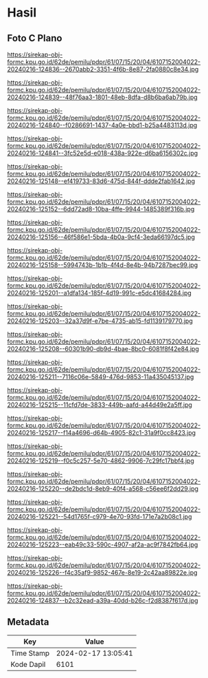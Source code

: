 # Hasil

## Foto C Plano

https://sirekap-obj-formc.kpu.go.id/62de/pemilu/pdpr/61/07/15/20/04/6107152004022-20240216-124836--2670abb2-3351-4f6b-8e87-2fa0880c8e34.jpg

https://sirekap-obj-formc.kpu.go.id/62de/pemilu/pdpr/61/07/15/20/04/6107152004022-20240216-124839--48f76aa3-1801-48eb-8dfa-d8b6ba6ab79b.jpg

https://sirekap-obj-formc.kpu.go.id/62de/pemilu/pdpr/61/07/15/20/04/6107152004022-20240216-124840--f0286691-1437-4a0e-bbd1-b25a4483113d.jpg

https://sirekap-obj-formc.kpu.go.id/62de/pemilu/pdpr/61/07/15/20/04/6107152004022-20240216-124841--3fc52e5d-e018-438a-922e-d6ba6156302c.jpg

https://sirekap-obj-formc.kpu.go.id/62de/pemilu/pdpr/61/07/15/20/04/6107152004022-20240216-125148--ef419733-83d6-475d-844f-ddde2fab1642.jpg

https://sirekap-obj-formc.kpu.go.id/62de/pemilu/pdpr/61/07/15/20/04/6107152004022-20240216-125152--6dd72ad8-10ba-4ffe-9944-1485389f316b.jpg

https://sirekap-obj-formc.kpu.go.id/62de/pemilu/pdpr/61/07/15/20/04/6107152004022-20240216-125156--46f586e1-5bda-4b0a-9cf4-3eda66197dc5.jpg

https://sirekap-obj-formc.kpu.go.id/62de/pemilu/pdpr/61/07/15/20/04/6107152004022-20240216-125158--5994743b-1b1b-4f4d-8e4b-94b7287bec99.jpg

https://sirekap-obj-formc.kpu.go.id/62de/pemilu/pdpr/61/07/15/20/04/6107152004022-20240216-125201--a1dfa134-185f-4d19-991c-e5dc41684284.jpg

https://sirekap-obj-formc.kpu.go.id/62de/pemilu/pdpr/61/07/15/20/04/6107152004022-20240216-125203--32a37d9f-e7be-4735-ab15-fd1139179770.jpg

https://sirekap-obj-formc.kpu.go.id/62de/pemilu/pdpr/61/07/15/20/04/6107152004022-20240216-125208--60301b90-db9d-4bae-8bc0-6081f8f42e84.jpg

https://sirekap-obj-formc.kpu.go.id/62de/pemilu/pdpr/61/07/15/20/04/6107152004022-20240216-125211--7116c06e-5849-476d-9853-11a435045137.jpg

https://sirekap-obj-formc.kpu.go.id/62de/pemilu/pdpr/61/07/15/20/04/6107152004022-20240216-125215--11cfd7de-3833-449b-aafd-a44d49e2a5ff.jpg

https://sirekap-obj-formc.kpu.go.id/62de/pemilu/pdpr/61/07/15/20/04/6107152004022-20240216-125217--f14a4696-d64b-4905-82c1-31a9f0cc8423.jpg

https://sirekap-obj-formc.kpu.go.id/62de/pemilu/pdpr/61/07/15/20/04/6107152004022-20240216-125219--f0c5c257-5e70-4862-9906-7c29fc17bbf4.jpg

https://sirekap-obj-formc.kpu.go.id/62de/pemilu/pdpr/61/07/15/20/04/6107152004022-20240216-125220--de2bdc1d-8eb9-40f4-a568-c56ee6f2dd29.jpg

https://sirekap-obj-formc.kpu.go.id/62de/pemilu/pdpr/61/07/15/20/04/6107152004022-20240216-125221--54d1765f-c979-4e70-93fd-171e7a2b08c1.jpg

https://sirekap-obj-formc.kpu.go.id/62de/pemilu/pdpr/61/07/15/20/04/6107152004022-20240216-125223--eab49c33-590c-4907-af2a-ac9f7842fb64.jpg

https://sirekap-obj-formc.kpu.go.id/62de/pemilu/pdpr/61/07/15/20/04/6107152004022-20240216-125226--f4c35af9-9852-467e-8e19-2c42aa89822e.jpg

https://sirekap-obj-formc.kpu.go.id/62de/pemilu/pdpr/61/07/15/20/04/6107152004022-20240216-124837--b2c32ead-a39a-40dd-b26c-f2d8387f617d.jpg


## Metadata

| Key        | Value               |
| ---------- | ------------------- |
| Time Stamp | 2024-02-17 13:05:41 |
| Kode Dapil | 6101                |




